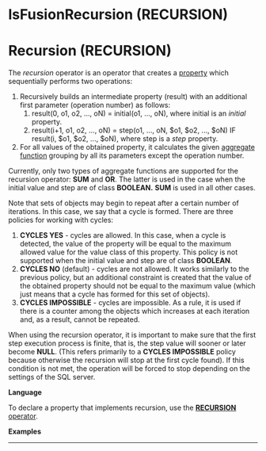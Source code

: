 # lsFusionRecursion (RECURSION)

# Recursion (RECURSION)

The *recursion* operator is an operator that creates a [property](lsFusionProperties.md) which sequentially performs two operations:

1.  Recursively builds an intermediate property (result) with an additional first parameter (operation number) as follows:
    1.  result(0, o1, o2, ..., oN) = initial(o1, ..., oN), where initial is an *initial* property.
    2.  result(i+1, o1, o2, ..., oN) = step(o1, ..., oN, $o1, $o2, ..., $oN) IF result(i, $o1, $o2, ..., $oN), where step is a *step* property.
2.  For all values of the obtained property, it calculates the given [aggregate function](Set-operations_4391029.html#Setoperations-func) grouping by all its parameters except the operation number.

Currently, only two types of aggregate functions are supported for the recursion operator: **SUM** and **OR**. The latter is used in the case when the initial value and step are of class **BOOLEAN.** **SUM** is used in all other cases.

Note that sets of objects may begin to repeat after a certain number of iterations. In this case, we say that a cycle is formed. There are three policies for working with cycles:

1.  **CYCLES YES** - cycles are allowed. In this case, when a cycle is detected, the value of the property will be equal to the maximum allowed value for the value class of this property. This policy is not supported when the initial value and step are of class **BOOLEAN**.
2.  **CYCLES NO** (default) - cycles are not allowed. It works similarly to the previous policy, but an additional constraint is created that the value of the obtained property should not be equal to the maximum value (which just means that a cycle has formed for this set of objects).
3.  **CYCLES IMPOSSIBLE** - cycles are impossible. As a rule, it is used if there is a counter among the objects which increases at each iteration and, as a result, cannot be repeated.

When using the recursion operator, it is important to make sure that the first step execution process is finite, that is, the step value will sooner or later become **NULL**. (This refers primarily to a **CYCLES IMPOSSIBLE** policy because otherwise the recursion will stop at the first cycle found). If this condition is not met, the operation will be forced to stop depending on the settings of the SQL server.

**Language**

To declare a property that implements recursion, use the [**RECURSION** operator](lsFusionRECURSION_operator.md).

**Examples**

****


